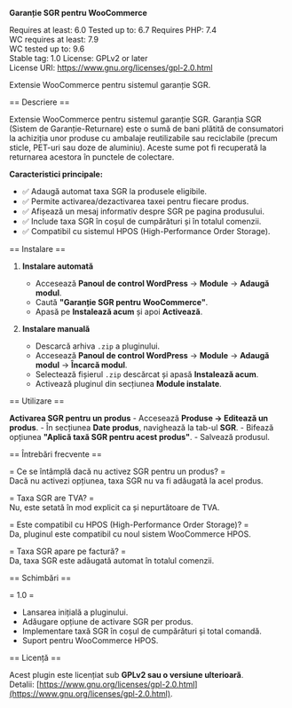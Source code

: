 **Garanție SGR pentru WooCommerce**

Requires at least: 6.0
Tested up to: 6.7
Requires PHP: 7.4  
WC requires at least: 7.9  
WC tested up to: 9.6  
Stable tag: 1.0
License: GPLv2 or later  
License URI: https://www.gnu.org/licenses/gpl-2.0.html

Extensie WooCommerce pentru sistemul garanție SGR.

== Descriere ==

Extensie WooCommerce pentru sistemul garanție SGR. Garanția SGR (Sistem de Garanție-Returnare) este o sumă de bani plătită de consumatori la achiziția unor produse cu ambalaje reutilizabile sau reciclabile (precum sticle, PET-uri sau doze de aluminiu). Aceste sume pot fi recuperată la returnarea acestora în punctele de colectare.

**Caracteristici principale:**
- ✅ Adaugă automat taxa SGR la produsele eligibile.
- ✅ Permite activarea/dezactivarea taxei pentru fiecare produs.
- ✅ Afișează un mesaj informativ despre SGR pe pagina produsului.
- ✅ Include taxa SGR în coșul de cumpărături și în totalul comenzii.
- ✅ Compatibil cu sistemul HPOS (High-Performance Order Storage).

== Instalare ==

1. **Instalare automată**
    - Accesează **Panoul de control WordPress** → **Module** → **Adaugă modul**.
    - Caută **"Garanție SGR pentru WooCommerce"**.
    - Apasă pe **Instalează acum** și apoi **Activează**.

2. **Instalare manuală**
    - Descarcă arhiva `.zip` a pluginului.
    - Accesează **Panoul de control WordPress** → **Module** → **Adaugă modul** → **Încarcă modul**.
    - Selectează fișierul `.zip` descărcat și apasă **Instalează acum**.
    - Activează pluginul din secțiunea **Module instalate**.

== Utilizare ==

**Activarea SGR pentru un produs**
    - Accesează **Produse → Editează un produs**.
    - În secțiunea **Date produs**, navighează la tab-ul **SGR**.
    - Bifează opțiunea **"Aplică taxă SGR pentru acest produs"**.
    - Salvează produsul.


== Întrebări frecvente ==

= Ce se întâmplă dacă nu activez SGR pentru un produs? =  
Dacă nu activezi opțiunea, taxa SGR nu va fi adăugată la acel produs.

= Taxa SGR are TVA? =  
Nu, este setată în mod explicit ca și nepurtătoare de TVA.

= Este compatibil cu HPOS (High-Performance Order Storage)? =  
Da, pluginul este compatibil cu noul sistem WooCommerce HPOS.

= Taxa SGR apare pe factură? =  
Da, taxa SGR este adăugată automat în totalul comenzii.

== Schimbări ==

= 1.0 =
- Lansarea inițială a pluginului.
- Adăugare opțiune de activare SGR per produs.
- Implementare taxă SGR în coșul de cumpărături și total comandă.
- Suport pentru WooCommerce HPOS.

== Licență ==

Acest plugin este licențiat sub **GPLv2 sau o versiune ulterioară**.  
Detalii: [https://www.gnu.org/licenses/gpl-2.0.html](https://www.gnu.org/licenses/gpl-2.0.html).
